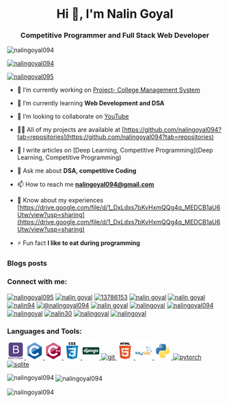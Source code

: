 <h1 align="center">Hi 👋, I'm Nalin Goyal</h1>
<h3 align="center">Competitive Programmer and Full Stack Web Developer</h3>

<p align="left"> <img src="https://komarev.com/ghpvc/?username=nalingoyal094&label=Profile%20views&color=0e75b6&style=flat" alt="nalingoyal094" /> </p>

<p align="left"> <a href="https://github.com/ryo-ma/github-profile-trophy"><img src="https://github-profile-trophy.vercel.app/?username=nalingoyal094" alt="nalingoyal094" /></a> </p>

<p align="left"> <a href="https://twitter.com/nalingoyal095" target="blank"><img src="https://img.shields.io/twitter/follow/nalingoyal095?logo=twitter&style=for-the-badge" alt="nalingoyal095" /></a> </p>

- 🔭 I’m currently working on [Project- College Management System](https://github.com/nalingoyal094/College_Management_System)

- 🌱 I’m currently learning **Web Development and DSA**

- 👯 I’m looking to collaborate on [YouTube](https://www.youtube.com/channel/UCsv9htb02inYHklwrOGN7kQ)

- 👨‍💻 All of my projects are available at [https://github.com/nalingoyal094?tab=repositories](https://github.com/nalingoyal094?tab=repositories)

- 📝 I write articles on [Deep Learning, Competitive Programming](Deep Learning, Competitive Programming)

- 💬 Ask me about **DSA, competitive Coding**

- 📫 How to reach me **nalingoyal094@gmail.com**

- 📄 Know about my experiences [https://drive.google.com/file/d/1_DxLdxs7bKvHxmQQg4q_MEDCB1aU6Utw/view?usp=sharing](https://drive.google.com/file/d/1_DxLdxs7bKvHxmQQg4q_MEDCB1aU6Utw/view?usp=sharing)

- ⚡ Fun fact **I like to eat during programming**

### Blogs posts
<!-- BLOG-POST-LIST:START -->
<!-- BLOG-POST-LIST:END -->

<h3 align="left">Connect with me:</h3>
<p align="left">
<a href="https://twitter.com/nalingoyal095" target="blank"><img align="center" src="https://raw.githubusercontent.com/rahuldkjain/github-profile-readme-generator/neutral-icons/src/images/icons/Social/twitter.svg" alt="nalingoyal095" height="30" width="40" /></a>
<a href="https://linkedin.com/in/nalin goyal" target="blank"><img align="center" src="https://raw.githubusercontent.com/rahuldkjain/github-profile-readme-generator/neutral-icons/src/images/icons/Social/linked-in-alt.svg" alt="nalin goyal" height="30" width="40" /></a>
<a href="https://stackoverflow.com/users/13786153" target="blank"><img align="center" src="https://raw.githubusercontent.com/rahuldkjain/github-profile-readme-generator/neutral-icons/src/images/icons/Social/stack-overflow.svg" alt="13786153" height="30" width="40" /></a>
<a href="https://kaggle.com/nalin goyal" target="blank"><img align="center" src="https://raw.githubusercontent.com/rahuldkjain/github-profile-readme-generator/neutral-icons/src/images/icons/Social/kaggle.svg" alt="nalin goyal" height="30" width="40" /></a>
<a href="https://fb.com/nalin goyal" target="blank"><img align="center" src="https://raw.githubusercontent.com/rahuldkjain/github-profile-readme-generator/neutral-icons/src/images/icons/Social/facebook.svg" alt="nalin goyal" height="30" width="40" /></a>
<a href="https://instagram.com/nalin94" target="blank"><img align="center" src="https://raw.githubusercontent.com/rahuldkjain/github-profile-readme-generator/neutral-icons/src/images/icons/Social/instagram.svg" alt="nalin94" height="30" width="40" /></a>
<a href="https://medium.com/@nalingoyal094" target="blank"><img align="center" src="https://raw.githubusercontent.com/rahuldkjain/github-profile-readme-generator/neutral-icons/src/images/icons/Social/medium.svg" alt="@nalingoyal094" height="30" width="40" /></a>
<a href="https://www.youtube.com/c/nalin goyal" target="blank"><img align="center" src="https://raw.githubusercontent.com/rahuldkjain/github-profile-readme-generator/neutral-icons/src/images/icons/Social/youtube.svg" alt="nalin goyal" height="30" width="40" /></a>
<a href="https://www.codechef.com/users/nalingoyal" target="blank"><img align="center" src="https://cdn.jsdelivr.net/npm/simple-icons@3.1.0/icons/codechef.svg" alt="nalingoyal" height="30" width="40" /></a>
<a href="https://www.hackerrank.com/nalingoyal094" target="blank"><img align="center" src="https://raw.githubusercontent.com/rahuldkjain/github-profile-readme-generator/neutral-icons/src/images/icons/Social/hackerrank.svg" alt="nalingoyal094" height="30" width="40" /></a>
<a href="https://codeforces.com/profile/nalingoyal" target="blank"><img align="center" src="https://cdn.jsdelivr.net/npm/simple-icons@3.0.1/icons/codeforces.svg" alt="nalingoyal" height="30" width="40" /></a>
<a href="https://www.leetcode.com/nalin30" target="blank"><img align="center" src="https://raw.githubusercontent.com/rahuldkjain/github-profile-readme-generator/neutral-icons/src/images/icons/Social/leet-code.svg" alt="nalin30" height="30" width="40" /></a>
<a href="https://www.hackerearth.com/nalingoyal" target="blank"><img align="center" src="https://raw.githubusercontent.com/rahuldkjain/github-profile-readme-generator/neutral-icons/src/images/icons/Social/hackerearth.svg" alt="nalingoyal" height="30" width="40" /></a>
<a href="https://auth.geeksforgeeks.org/user/nalingoyal" target="blank"><img align="center" src="https://raw.githubusercontent.com/rahuldkjain/github-profile-readme-generator/neutral-icons/src/images/icons/Social/geeks-for-geeks.svg" alt="nalingoyal" height="30" width="40" /></a>
</p>

<h3 align="left">Languages and Tools:</h3>
<p align="left"> <a href="https://getbootstrap.com" target="_blank"> <img src="https://raw.githubusercontent.com/devicons/devicon/master/icons/bootstrap/bootstrap-plain-wordmark.svg" alt="bootstrap" width="40" height="40"/> </a> <a href="https://www.cprogramming.com/" target="_blank"> <img src="https://raw.githubusercontent.com/devicons/devicon/master/icons/c/c-original.svg" alt="c" width="40" height="40"/> </a> <a href="https://www.w3schools.com/cpp/" target="_blank"> <img src="https://raw.githubusercontent.com/devicons/devicon/master/icons/cplusplus/cplusplus-original.svg" alt="cplusplus" width="40" height="40"/> </a> <a href="https://www.w3schools.com/css/" target="_blank"> <img src="https://raw.githubusercontent.com/devicons/devicon/master/icons/css3/css3-original-wordmark.svg" alt="css3" width="40" height="40"/> </a> <a href="https://www.djangoproject.com/" target="_blank"> <img src="https://raw.githubusercontent.com/devicons/devicon/master/icons/django/django-original.svg" alt="django" width="40" height="40"/> </a> <a href="https://git-scm.com/" target="_blank"> <img src="https://www.vectorlogo.zone/logos/git-scm/git-scm-icon.svg" alt="git" width="40" height="40"/> </a> <a href="https://www.w3.org/html/" target="_blank"> <img src="https://raw.githubusercontent.com/devicons/devicon/master/icons/html5/html5-original-wordmark.svg" alt="html5" width="40" height="40"/> </a> <a href="https://www.mysql.com/" target="_blank"> <img src="https://raw.githubusercontent.com/devicons/devicon/master/icons/mysql/mysql-original-wordmark.svg" alt="mysql" width="40" height="40"/> </a> <a href="https://www.python.org" target="_blank"> <img src="https://raw.githubusercontent.com/devicons/devicon/master/icons/python/python-original.svg" alt="python" width="40" height="40"/> </a> <a href="https://pytorch.org/" target="_blank"> <img src="https://www.vectorlogo.zone/logos/pytorch/pytorch-icon.svg" alt="pytorch" width="40" height="40"/> </a> <a href="https://www.sqlite.org/" target="_blank"> <img src="https://www.vectorlogo.zone/logos/sqlite/sqlite-icon.svg" alt="sqlite" width="40" height="40"/> </a> </p>

<p><img align="left" src="https://github-readme-stats.vercel.app/api/top-langs?username=nalingoyal094&show_icons=true&locale=en&layout=compact" alt="nalingoyal094" /></p>

<p>&nbsp;<img align="center" src="https://github-readme-stats.vercel.app/api?username=nalingoyal094&show_icons=true&locale=en" alt="nalingoyal094" /></p>

<p><img align="center" src="https://github-readme-streak-stats.herokuapp.com/?user=nalingoyal094&" alt="nalingoyal094" /></p>
